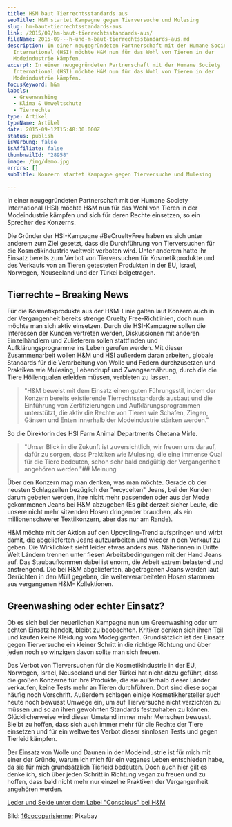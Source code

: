```yaml
---
title: H&M baut Tierrechtsstandards aus
seoTitle: H&M startet Kampagne gegen Tierversuche und Mulesing
slug: hm-baut-tierrechtsstandards-aus
link: /2015/09/hm-baut-tierrechtsstandards-aus/
fileName: 2015-09---h-und-m-baut-tierrechtsstandards-aus.md
description: In einer neugegründeten Partnerschaft mit der Humane Society
  International (HSI) möchte H&M nun für das Wohl von Tieren in der
  Modeindustrie kämpfen.
excerpt: In einer neugegründeten Partnerschaft mit der Humane Society
  International (HSI) möchte H&M nun für das Wohl von Tieren in der
  Modeindustrie kämpfen.
focusKeyword: h&m
labels:
  - Greenwashing
  - Klima & Umweltschutz
  - Tierrechte
type: Artikel
typeName: Artikel
date: 2015-09-12T15:48:30.000Z
status: publish
isWerbung: false
isAffiliate: false
thumbnailId: "28958"
image: /img/demo.jpg
errors: []
subTitle: Konzern startet Kampagne gegen Tierversuche und Mulesing
  
---
```


In einer neugegründeten Partnerschaft mit der Humane Society International (HSI)
möchte H&amp;M nun für das Wohl von Tieren in der Modeindustrie kämpfen und sich
für deren Rechte einsetzen, so ein Sprecher des Konzerns.

Die Gründer der HSI-Kampagne #BeCrueltyFree haben es sich unter anderem zum Ziel
gesetzt, dass die Durchführung von Tierversuchen für die Kosmetikindustrie
weltweit verboten wird. Unter anderem hatte ihr Einsatz bereits zum Verbot von
Tierversuchen für Kosmetikprodukte und des Verkaufs von an Tieren getesteten
Produkten in der EU, Israel, Norwegen, Neuseeland und der Türkei beigetragen.

## Tierrechte – Breaking News

Für die Kosmetikprodukte aus der H&amp;M-Linie galten laut Konzern auch in der
Vergangenheit bereits strenge Cruelty Free-Richtlinien, doch nun möchte man sich
aktiv einsetzen. Durch die HSI-Kampagne sollen die Interessen der Kunden
vertreten werden, Diskussionen mit anderen Einzelhändlern und Zulieferern sollen
stattfinden und Aufklärungsprogramme ins Leben gerufen werden. Mit dieser
Zusammenarbeit wollen H&amp;M und HSI außerdem daran arbeiten, globale Standards
für die Verarbeitung von Wolle und Federn durchzusetzen und Praktiken wie
Mulesing, Lebendrupf und Zwangsernährung, durch die die Tiere Höllenqualen
erleiden müssen, verbieten zu lassen.

> "H&amp;M beweist mit dem Einsatz einen guten Führungsstil, indem der Konzern
> bereits existierende Tierrechtsstandards ausbaut und die Einführung von
> Zertifizierungen und Aufklärungsprogrammen unterstützt, die aktiv die Rechte
> von Tieren wie Schafen, Ziegen, Gänsen und Enten innerhalb der Modeindustrie
> stärken werden."

So die Direktorin des HSI Farm Animal Departments Chetana Mirle.

> "Unser Blick in die Zukunft ist zuversichtlich, wir freuen uns darauf, dafür
> zu sorgen, dass Praktiken wie Mulesing, die eine immense Qual für die Tiere
> bedeuten, schon sehr bald endgültig der Vergangenheit angehören werden."##
> Meinung

Über den Konzern mag man denken, was man möchte. Gerade ob der neusten
Schlagzeilen bezüglich der "recycelten" Jeans, bei der Kunden darum gebeten
werden, ihre nicht mehr passenden oder aus der Mode gekommenen Jeans bei H&amp;M
abzugeben (Es gibt derzeit sicher Leute, die unsere nicht mehr sitzenden Hosen
dringender brauchen, als ein millionenschwerer Textilkonzern, aber das nur am
Rande).

H&amp;M möchte mit der Aktion auf den Upcycling-Trend aufspringen und wirbt
damit, die abgelieferten Jeans aufzuarbeiten und wieder in den Verkauf zu geben.
Die Wirklichkeit sieht leider etwas anders aus. Näherinnen in Dritte Welt
Ländern trennen unter fiesen Arbeitsbedingungen mit der Hand Jeans auf. Das
Staubaufkommen dabei ist enorm, die Arbeit extrem belastend und anstrengend. Die
bei H&amp;M abgelieferten, abgetragenen Jeans werden laut Gerüchten in den Müll
gegeben, die weiterverarbeiteten Hosen stammen aus vergangenen H&amp;M-
Kollektionen.

## Greenwashing oder echter Einsatz?

Ob es sich bei der neuerlichen Kampagne nun um Greenwashing oder um echten
Einsatz handelt, bleibt zu beobachten. Kritiker denken sich ihren Teil und
kaufen keine Kleidung vom Modegiganten. Grundsätzlich ist der Einsatz gegen
Tierversuche ein kleiner Schritt in die richtige Richtung und über jeden noch so
winzigen davon sollte man sich freuen.

Das Verbot von Tierversuchen für die Kosmetikindustrie in der EU, Norwegen,
Israel, Neuseeland und der Türkei hat nicht dazu geführt, dass die großen
Konzerne für ihre Produkte, die sie außerhalb dieser Länder verkaufen, keine
Tests mehr an Tieren durchführen. Dort sind diese sogar häufig noch Vorschrift.
Außerdem schlagen einige Kosmetikhersteller auch heute noch bewusst Umwege ein,
um auf Tierversuche nicht verzichten zu müssen und so an ihren gewohnten
Standards festzuhalten zu können. Glücklicherweise wird dieser Umstand immer
mehr Menschen bewusst. Bleibt zu hoffen, dass sich auch immer mehr für die
Rechte der Tiere einsetzen und für ein weltweites Verbot dieser sinnlosen Tests
und gegen Tierleid kämpfen.

Der Einsatz von Wolle und Daunen in der Modeindustrie ist für mich mit einer der
Gründe, warum ich mich für ein veganes Leben entschieden habe, da sie für mich
grundsätzlich Tierleid bedeuten. Doch auch hier gilt es denke ich, sich über
jeden Schritt in Richtung vegan zu freuen und zu hoffen, dass bald nicht mehr
nur einzelne Praktiken der Vergangenheit angehören werden.

[Leder und Seide unter dem Label "Conscious" bei H&amp;M](/2016/04/die-neue-kollektion-von-hm/)

Bild: [16cocoparisienne](https://pixabay.com/users/cocoparisienne-127419/);
Pixabay

  